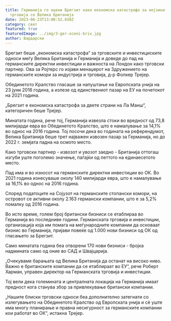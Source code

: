 ```yaml
---
title: Германија го оцени Брегзит како економска катастрофа за нејзината
  трговија со Велика Британија
date: 2023-06-23T13:00:52.030Z
category: свет
featured: true
featuredImage: ../img/3-ger-oceni-brix.jpg
author: Вардарски
---
```

Брегзит беше „економска катастрофа“ за трговските и инвестициските односи меѓу Велика Британија и Германија и доведе до пад на германските директни инвестиции и важноста на Лондон како трговски партнер. Ова за Ројтерс го изјави менаџерот на Здружението на германските комори за индустрија и трговија, д-р Фолкер Трејер.

Обединетото Кралство гласаше за напуштање на Европската унија на 23 јуни 2016 година, а излезе од единствениот пазар на ЕУ на почетокот на 2021 година.

„Брегзит е економска катастрофа за двете страни на Ла Манш“, категоричен беше Трејер.

Минатата година, рече тој, Германија извезла стоки во вредност од 73,8 милијарди евра во Обединетото Кралство, што е намалување за 14,1% во однос на 2016 година. Тој посочи дека во годината на референдумот, Велика Британија беше трет најважен извозен пазар за Германија, но до 2022 г. земјата падна на осмото место.

Како трговски партнер - извозот и увозот заедно - Британија оттогаш изгуби уште поголемо значење, паѓајќи од петтото на единаесетото место.

Пад има и во износот на германските директни инвестиции во ОК. Во 2021 година изнесуваше околу 140 милијарди евра, што е намалување за 16,1% во однос на 2016 година.

Според податоците на Сојузот на германските стопански комори, на островот се активни околу 2.163 германски компании, што е за 5,2% помалку од 2016 година.

Во исто време, голем број британски бизниси се етаблираа во Германија во последниве години. Германската трговија и инвестиции, организација која им помага на меѓународните компании да основаат бизнис во Германија, пријави повеќе од 1.000 нови бизниси од ОК од гласањето за Брегзит.

Само минатата година беа отворени 170 нови бизниси - бројка надмината само од оние во САД и Швајцарија.

„Очекуваме барањата од Велика Британија да останат на високо ниво. Важно е британските компании да се етаблираат во ЕУ“, рече Роберт Харман, управен директор на Германската трговија и инвестиции.

Тој вели дека големината и централната локација на Германија имаат предност кога станува збор за привлекување британски компании.

„Нашите блиски трговски односи беа дополнително затегнати со излегувањето на Обединетото Кралство од Европската унија и сè уште има многу планирање и правна несигурност за германските компании кои работат во ОК“, истакна Трејер.